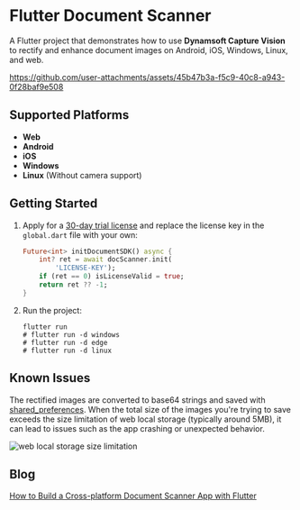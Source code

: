 # Flutter Document Scanner

A Flutter project that demonstrates how to use **Dynamsoft Capture Vision** to rectify and enhance document images on Android, iOS, Windows, Linux, and web.

https://github.com/user-attachments/assets/45b47b3a-f5c9-40c8-a943-0f28baf9e508


## Supported Platforms
- **Web**
- **Android**
- **iOS**
- **Windows**
- **Linux** (Without camera support)

## Getting Started
1. Apply for a [30-day trial license](https://www.dynamsoft.com/customer/license/trialLicense/?product=dcv&package=cross-platform) and replace the license key in the `global.dart` file with your own:

    ```dart
    Future<int> initDocumentSDK() async {
        int? ret = await docScanner.init(
            'LICENSE-KEY');
        if (ret == 0) isLicenseValid = true;
        return ret ?? -1;
    }
    ```

2. Run the project:

    ```
    flutter run
    # flutter run -d windows
    # flutter run -d edge
    # flutter run -d linux
    ```
## Known Issues
The rectified images are converted to base64 strings and saved with [shared_preferences](https://pub.dev/packages/shared_preferences). When the total size of the images you're trying to save exceeds the size limitation of web local storage (typically around 5MB), it can lead to issues such as the app crashing or unexpected behavior.

![web local storage size limitation](https://www.dynamsoft.com/codepool/img/2023/07/flutter-web-local-storage-limitation.png)

## Blog
[How to Build a Cross-platform Document Scanner App with Flutter](https://www.dynamsoft.com/codepool/flutter-document-scanner-app-guide.html)
